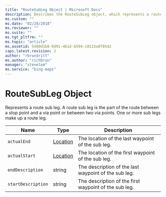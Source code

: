 ```yaml
---
title: "RouteSubLeg Object | Microsoft Docs"
description: Describes the RouteSubLeg object, which represents a route sub leg, and provides a list of waypoints.
ms.custom: ""
ms.date: "02/28/2018"
ms.reviewer: ""
ms.suite: ""
ms.tgt_pltfrm: ""
ms.topic: "article"
ms.assetid: 5480d1b8-0d91-461d-b594-c8115a8f8542
caps.latest.revision: 2
author: "rbrundritt"
ms.author: "richbrun"
manager: "stevelom"
ms.service: "bing-maps"
---
```


# RouteSubLeg Object

Represents a route sub leg. A route sub leg is the part of the route between a stop point and a via point or between two via points. One or more sub legs make up a route leg.

|   Name             |   Type   |   Description                                                                |
|--------------------|----------|------------------------------------------------------------------------------|
| `actualEnd`        | [Location](../../map-control-api/location-class.md) | The location of the last waypoint of the sub leg.     |
| `actualStart`      | [Location](../../map-control-api/location-class.md) | The location of the first waypoint of the sub leg.    |
| `endDescription`   | string   | The description of the last waypoint of the sub leg.                         |
| `startDescription` | string   | The description of the first waypoint of the sub leg.                        |
